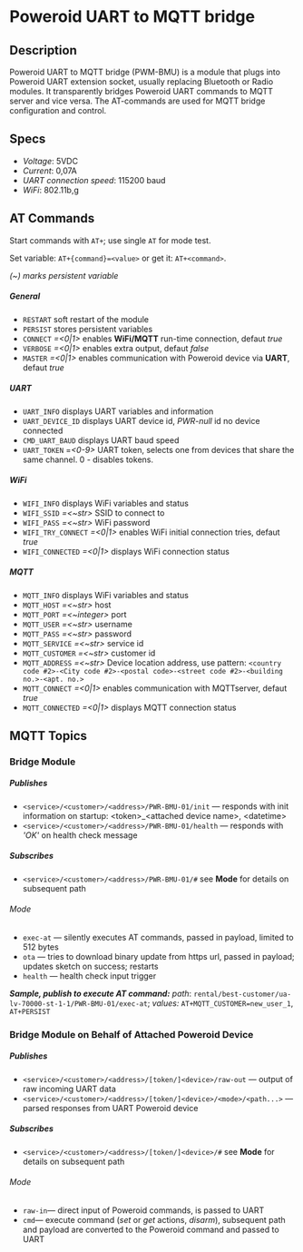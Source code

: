 # Poweroid UART to MQTT bridge
## Description
Poweroid UART to MQTT bridge (PWM-BMU) is a module that plugs into Poweroid UART extension socket, usually replacing  Bluetooth or Radio modules.
It transparently bridges Poweroid UART commands to MQTT server and vice versa.
The AT-commands are used for  MQTT bridge configuration and control. 
## Specs
* _Voltage_: 5VDC
* _Current_: 0,07A
* _UART connection speed_: 115200 baud
* _WiFi_: 802.11b,g


## AT Commands
Start commands with `AT+`; use single `AT` for mode test.

Set variable: `AT+{command}=<value>` or get it: `AT+<command>`.

_(~) marks persistent variable_

##### General
* `RESTART` soft restart of the module
* `PERSIST` stores persistent variables
* `CONNECT` _=<0|1>_ enables **WiFi/MQTT** run-time connection, defaut _true_
* `VERBOSE` _=<0|1>_ enables extra output, defaut _false_ 
* `MASTER` _=<0|1>_ enables communication with Poweroid device via **UART**, defaut _true_

##### UART
* `UART_INFO` displays UART variables and information
* `UART_DEVICE_ID` displays UART device id, _PWR-null_ id no device connected
* `CMD_UART_BAUD` displays UART baud speed
* `UART_TOKEN` =_<0-9>_  UART token, selects one from devices that share the same channel. 0 - disables tokens.  

##### WiFi
* `WIFI_INFO` displays WiFi variables and status
* `WIFI_SSID` _=<~str>_ SSID to connect to
* `WIFI_PASS` _=<~str>_ WiFi password
* `WIFI_TRY_CONNECT` _=<0|1>_ enables WiFi initial connection tries, defaut _true_
* `WIFI_CONNECTED` _=<0|1>_ displays WiFi connection status

##### MQTT
* `MQTT_INFO` displays WiFi variables and status
* `MQTT_HOST` _=<~str>_ host
* `MQTT_PORT` _=<~integer>_ port
* `MQTT_USER` _=<~str>_ username
* `MQTT_PASS` _=<~str>_ password
* `MQTT_SERVICE` _=<~str>_ service id
* `MQTT_CUSTOMER` _=<~str>_ customer id
* `MQTT_ADDRESS` _=<~str>_ Device location address, use pattern: `<country code #2>-<City code #2>-<postal code>-<street code #2>-<building no.>-<apt. no.>`
* `MQTT_CONNECT` _=<0|1>_ enables communication with MQTTserver, defaut _true_
* `MQTT_CONNECTED` _=<0|1>_ displays MQTT connection status


## MQTT Topics
### Bridge Module
##### Publishes
* `<service>/<customer>/<address>/PWR-BMU-01/init` — responds with init information on startup: \<token\>_\<attached device name\>, \<datetime\> 
* `<service>/<customer>/<address>/PWR-BMU-01/health` — responds with _'OK'_ on health check message
##### Subscribes
* `<service>/<customer>/<address>/PWR-BMU-01/#` see **Mode** for details on subsequent path
###### Mode
* `exec-at` — silently executes AT commands, passed in payload, limited to 512 bytes 
* `ota` — tries to download binary update from https url, passed in payload; updates sketch on success; restarts 
* `health`  — health check input trigger

***Sample, publish to execute AT command:*** _path_: `rental/best-customer/ua-lv-70000-st-1-1/PWR-BMU-01/exec-at`; _values:_ `AT+MQTT_CUSTOMER=new_user_1`, `AT+PERSIST`

### Bridge Module on Behalf of Attached Poweroid Device
##### Publishes
* `<service>/<customer>/<address>/[token/]<device>/raw-out` — output of raw incoming UART data
* `<service>/<customer>/<address>/[token/]<device>/<mode>/<path...>` — parsed responses from UART Poweroid device
##### Subscribes
* `<service>/<customer>/<address>/[token/]<device>/#`  see **Mode** for details on subsequent path
###### Mode
* `raw-in`— direct input of Poweroid commands, is passed to UART
* `cmd`— execute command (_set_ or _get_ actions, _disarm_), subsequent path and payload are converted to the Poweroid command and passed to UART
